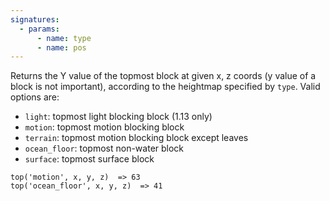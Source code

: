 ```yaml
---
signatures:
  - params:
      - name: type
      - name: pos
---
```


Returns the Y value of the topmost block at given x, z coords (y value of a
block is not important), according to the heightmap specified by `type`. Valid
options are:

- `light`: topmost light blocking block (1.13 only)
- `motion`: topmost motion blocking block
- `terrain`: topmost motion blocking block except leaves
- `ocean_floor`: topmost non-water block
- `surface`: topmost surface block

```scarpet
top('motion', x, y, z)  => 63
top('ocean_floor', x, y, z)  => 41
```
